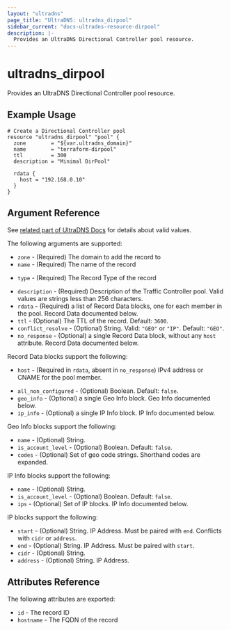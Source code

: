 ```yaml
---
layout: "ultradns"
page_title: "UltraDNS: ultradns_dirpool"
sidebar_current: "docs-ultradns-resource-dirpool"
description: |-
  Provides an UltraDNS Directional Controller pool resource.
---
```


# ultradns\_dirpool

Provides an UltraDNS Directional Controller pool resource.

## Example Usage
```
# Create a Directional Controller pool
resource "ultradns_dirpool" "pool" {
  zone        = "${var.ultradns_domain}"
  name        = "terraform-dirpool"
  ttl         = 300
  description = "Minimal DirPool"

  rdata {
    host = "192.168.0.10"
  }
}
```

## Argument Reference

See [related part of UltraDNS Docs](https://restapi.ultradns.com/v1/docs#post-rrset) for details about valid values.

The following arguments are supported:

* `zone` - (Required) The domain to add the record to
* `name` - (Required) The name of the record
- `type` - (Required) The Record Type of the record
* `description` - (Required) Description of the Traffic Controller pool. Valid values are strings less than 256 characters.
* `rdata` - (Required) a list of Record Data blocks, one for each member in the pool. Record Data documented below.
* `ttl` - (Optional) The TTL of the record. Default: `3600`.
* `conflict_resolve` - (Optional) String. Valid: `"GEO"` or `"IP"`. Default: `"GEO"`.
* `no_response` - (Optional) a single Record Data block, without any `host` attribute. Record Data documented below.

Record Data blocks support the following:

* `host` - (Required in `rdata`, absent in `no_response`) IPv4 address or CNAME for the pool member.
- `all_non_configured` - (Optional) Boolean. Default: `false`.
- `geo_info` - (Optional) a single Geo Info block. Geo Info documented below.
- `ip_info` - (Optional) a single IP Info block. IP Info documented below.


Geo Info blocks support the following:

- `name` - (Optional) String.
- `is_account_level` - (Optional) Boolean. Default: `false`.
- `codes` - (Optional) Set of geo code strings. Shorthand codes are expanded.

IP Info blocks support the following:

- `name` - (Optional) String.
- `is_account_level` - (Optional) Boolean. Default: `false`.
- `ips` - (Optional) Set of IP blocks. IP Info documented below.

IP blocks support the following:
- `start` - (Optional) String. IP Address. Must be paired with `end`. Conflicts with `cidr` or `address`.
- `end` - (Optional) String. IP Address. Must be paired with `start`.
- `cidr` - (Optional) String.
- `address` - (Optional) String. IP Address.

## Attributes Reference

The following attributes are exported:

* `id` - The record ID
* `hostname` - The FQDN of the record
